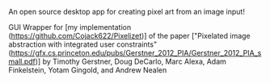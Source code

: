 An open source desktop app for creating pixel art from an image input!

GUI Wrapper for [my implementation (https://github.com/Cojack622/Pixelizet)] of the paper ["Pixelated image abstraction with integrated user constraints"(https://gfx.cs.princeton.edu/pubs/Gerstner_2012_PIA/Gerstner_2012_PIA_small.pdf)] by Timothy Gerstner, Doug DeCarlo, Marc Alexa, Adam Finkelstein, Yotam Gingold, and Andrew Nealen
